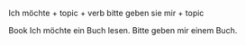 Ich möchte + topic + verb
bitte geben sie mir + topic

Book 
Ich möchte ein Buch lesen.
Bitte geben mir einem Buch.

